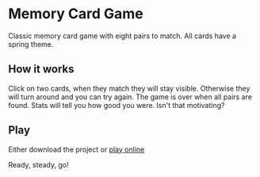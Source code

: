 # Memory Card Game

Classic memory card game with eight pairs to match. All cards have a spring theme.

## How it works

Click on two cards, when they match they will stay visible. Otherwise they will turn around and you can try again. The game is over when all pairs are found. Stats will tell you how good you were. Isn't that motivating?

## Play

Either download the project or [play online](https://saelsa.github.io/memory-card-game)

Ready, steady, go!


